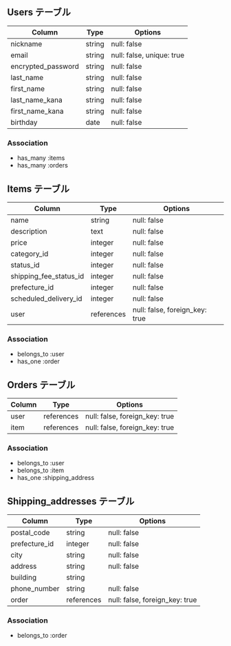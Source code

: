 ## Users テーブル

| Column             | Type   | Options                   |
|--------------------|--------|---------------------------|
| nickname           | string | null: false               |
| email              | string | null: false, unique: true |
| encrypted_password | string | null: false               |
| last_name          | string | null: false               |
| first_name         | string | null: false               |
| last_name_kana     | string | null: false               |
| first_name_kana    | string | null: false               |
| birthday           | date   | null: false               |

### Association
- has_many :items
- has_many :orders

## Items テーブル

| Column                  | Type       | Options                        |
|-------------------------|------------|--------------------------------|
| name                    | string     | null: false                    |
| description             | text       | null: false                    |
| price                   | integer    | null: false                    |
| category_id             | integer    | null: false                    |
| status_id               | integer    | null: false                    |
| shipping_fee_status_id  | integer    | null: false                    |
| prefecture_id           | integer    | null: false                    |
| scheduled_delivery_id   | integer    | null: false                    |
| user                    | references | null: false, foreign_key: true |

### Association
- belongs_to :user
- has_one :order

## Orders テーブル

| Column    | Type       | Options                        |
|-----------|------------|--------------------------------|
| user      | references | null: false, foreign_key: true |
| item      | references | null: false, foreign_key: true |

### Association
- belongs_to :user
- belongs_to :item
- has_one :shipping_address

## Shipping_addresses テーブル

| Column        | Type       | Options                        |
|---------------|------------|--------------------------------|
| postal_code   | string     | null: false                    |
| prefecture_id | integer    | null: false                    |
| city          | string     | null: false                    |
| address       | string     | null: false                    |
| building      | string     |                                |
| phone_number  | string     | null: false                    |
| order         | references | null: false, foreign_key: true |

### Association
- belongs_to :order